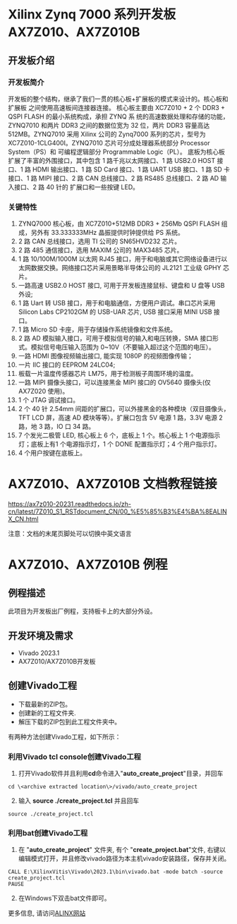 # Xilinx Zynq 7000 系列开发板AX7Z010、AX7Z010B  
## 开发板介绍
### 开发板简介
开发板的整个结构，继承了我们一贯的核心板+扩展板的模式来设计的。核心板和扩展板
之间使用高速板间连接器连接。
核心板主要由 XC7Z010 + 2 个 DDR3 + QSPI FLASH 的最小系统构成，承担 ZYNQ 系
统的高速数据处理和存储的功能， ZYNQ7010 和两片 DDR3 之间的数据位宽为 32 位，两片
DDR3 容量高达 512MB。ZYNQ7010 采用 Xilinx 公司的 Zynq7000 系列的芯片，型号为
XC7Z010-1CLG400I。ZYNQ7010 芯片可分成处理器系统部分 Processor System（PS）和
可编程逻辑部分 Programmable Logic（PL）。
底板为核心板扩展了丰富的外围接口，其中包含 1 路千兆以太网接口、1 路 USB2.0 HOST
接口、1 路 HDMI 输出接口、1 路 SD Card 接口、1 路 UART USB 接口、1 路 SD 卡接口、1
路 MIPI 接口、2 路 CAN 总线接口、2 路 RS485 总线接口、2 路 AD 输入接口、2 路 40 针的
扩展口和一些按键 LED。
### 关键特性
  1. ZYNQ7000 核心板，由 XC7Z010+512MB DDR3 + 256Mb QSPI FLASH 组成，另外有 33.333333MHz 晶振提供时钟提供给 PS 系统。 
  2. 2 路 CAN 总线接口，选用 TI 公司的 SN65HVD232 芯片。   
  3. 2 路 485 通信接口，选用 MAXIM 公司的 MAX3485 芯片。 
  4. 1 路 10/100M/1000M 以太网 RJ45 接口，用于和电脑或其它网络设备进行以太网数据交换。网络接口芯片采用景略半导体公司的 JL2121 工业级 GPHY 芯片。   
  5. 一路高速 USB2.0 HOST 接口, 可用于开发板连接鼠标、键盘和 U 盘等 USB 外设;   
  6. 1 路 Uart 转 USB 接口，用于和电脑通信，方便用户调试。串口芯片采用 Silicon Labs CP2102GM 的 USB-UAR 芯片, USB 接口采用 MINI USB 接口。 
  7. 1 路 Micro SD 卡座，用于存储操作系统镜像和文件系统。  
  8. 2 路 AD 模拟输入接口，可用于模拟信号的输入和电压转换，SMA 接口形式。模拟信号电压输入范围为 0~10V（不要输入超过这个范围的电压）。 
  9. 一路 HDMI 图像视频输出接口, 能实现 1080P 的视频图像传输； 
  10. 一片 IIC 接口的 EEPROM 24LC04;  
  11. 板载一片温度传感器芯片 LM75，用于检测板子周围环境的温度。
  12. 一路 MIPI 摄像头接口，可以连接黑金 MIPI 接口的 OV5640 摄像头(仅 AX7Z020 使用)。
  13. 1 个 JTAG 调试接口。 
  14. 2 个 40 针 2.54mm 间距的扩展口，可以外接黑金的各种模块（双目摄像头，TFT LCD 屏，高速 AD 模块等等）。扩展口包含 5V 电源 1 路，3.3V 电源 2 路，地 3 路，IO 口 34 路。  
  15. 7 个发光二极管 LED, 核心板上 6 个，底板上 1 个。核心板上 1 个电源指示灯；底板上有1 个电源指示灯，1 个 DONE 配置指示灯；4 个用户指示灯。   
  16. 4 个用户按键在底板上。

# AX7Z010、AX7Z010B 文档教程链接
https://ax7z010-20231.readthedocs.io/zh-cn/latest/7Z010_S1_RSTdocument_CN/00_%E5%85%B3%E4%BA%8EALINX_CN.html

 注意：文档的末尾页脚处可以切换中英文语言

# AX7Z010、AX7Z010B 例程
## 例程描述
此项目为开发板出厂例程，支持板卡上的大部分外设。
## 开发环境及需求
* Vivado 2023.1
* AX7Z010/AX7Z010B开发板
## 创建Vivado工程
* 下载最新的ZIP包。
* 创建新的工程文件夹.
* 解压下载的ZIP包到此工程文件夹中。


有两种方法创建Vivado工程，如下所示：
### 利用Vivado tcl console创建Vivado工程
1. 打开Vivado软件并且利用**cd**命令进入"**auto_create_project**"目录，并回车
```
cd \<archive extracted location\>/vivado/auto_create_project
```
2. 输入 **source ./create_project.tcl** 并且回车
```
source ./create_project.tcl
```

### 利用bat创建Vivado工程
1. 在 "**auto_create_project**" 文件夹, 有个 "**create_project.bat**"文件, 右键以编辑模式打开，并且修改vivado路径为本主机vivado安装路径，保存并关闭。
```
CALL E:\XilinxVitis\Vivado\2023.1\bin\vivado.bat -mode batch -source create_project.tcl
PAUSE
```
2. 在Windows下双击bat文件即可。


更多信息, 请访问[ALINX网站](https://www.alinx.com)
